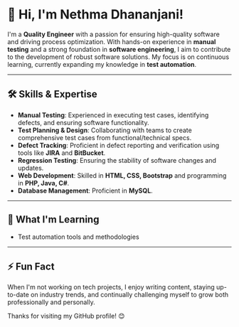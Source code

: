 # 👋 Hi, I'm Nethma Dhananjani!

I'm a **Quality Engineer** with a passion for ensuring high-quality software and driving process optimization. With hands-on experience in **manual testing** and a strong foundation in **software engineering**, I aim to contribute to the development of robust software solutions. My focus is on continuous learning, currently expanding my knowledge in **test automation**.


---

## 🛠 Skills & Expertise
- **Manual Testing**: Experienced in executing test cases, identifying defects, and ensuring software functionality.
- **Test Planning & Design**: Collaborating with teams to create comprehensive test cases from functional/technical specs.
- **Defect Tracking**: Proficient in defect reporting and verification using tools like **JIRA** and **BitBucket**.
- **Regression Testing**: Ensuring the stability of software changes and updates.
- **Web Development**: Skilled in **HTML, CSS, Bootstrap** and programming in **PHP, Java, C#**.
- **Database Management**: Proficient in **MySQL**.

---

## 🌱 What I'm Learning
- Test automation tools and methodologies

---

## ⚡ Fun Fact
When I'm not working on tech projects, I enjoy writing content, staying up-to-date on industry trends, and continually challenging myself to grow both professionally and personally.

Thanks for visiting my GitHub profile! 😊
